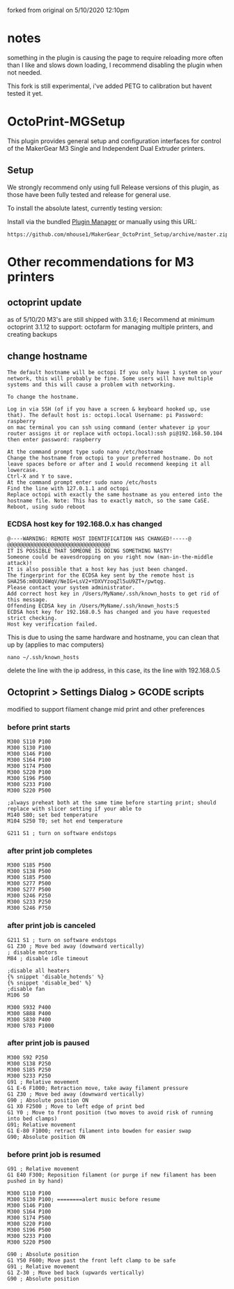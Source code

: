 forked from original on 5/10/2020 12:10pm
# notes
something in the plugin is causing the page to require reloading more often than I like and slows down loading, I recommend disabling the plugin when not needed. 

This fork is still experimental, i've added PETG to calibration but havent tested it yet.

# OctoPrint-MGSetup
This plugin provides general setup and configuration interfaces for control of the MakerGear M3 Single and Independent Dual Extruder printers.

## Setup

We strongly recommend only using full Release versions of this plugin, as those have been fully tested and release for general use.



To install the absolute latest, currently testing version:

Install via the bundled [Plugin Manager](https://github.com/foosel/OctoPrint/wiki/Plugin:-Plugin-Manager)
or manually using this URL:

    https://github.com/mhouse1/MakerGear_OctoPrint_Setup/archive/master.zip

# Other recommendations for M3 printers
## octoprint update
as of 5/10/20 M3's are still shipped with 3.1.6; I Recommend at minimum octoprint 3.1.12 to support: octofarm for managing multiple printers, and creating backups
## change hostname
```
The default hostname will be octopi If you only have 1 system on your network, this will probably be fine. Some users will have multiple systems and this will cause a problem with networking.

To change the hostname.

Log in via SSH (of if you have a screen & keyboard hooked up, use that). The default host is: octopi.local Username: pi Password: raspberry
on mac terminal you can ssh using command (enter whatever ip your router assigns it or replace with octopi.local):ssh pi@192.168.50.104
then enter password: raspberry

At the command prompt type sudo nano /etc/hostname
Change the hostname from octopi to your preferred hostname. Do not leave spaces before or after and I would recommend keeping it all lowercase.
Ctrl-X and Y to save.
At the command prompt enter sudo nano /etc/hosts
Find the line with 127.0.1.1 and octopi
Replace octopi with exactly the same hostname as you entered into the hostname file. Note: This has to exactly match, so the same CaSE.
Reboot, using sudo reboot
```
### ECDSA host key for 192.168.0.x has changed
```
@----WARNING: REMOTE HOST IDENTIFICATION HAS CHANGED!-----@
@@@@@@@@@@@@@@@@@@@@@@@@@@@@@@@@@
IT IS POSSIBLE THAT SOMEONE IS DOING SOMETHING NASTY!
Someone could be eavesdropping on you right now (man-in-the-middle attack)!
It is also possible that a host key has just been changed.
The fingerprint for the ECDSA key sent by the remote host is
SHA256:m0UOJ6WqV/NeIG+LsV2+YDXVYzoqZl5uU9ZT+/pwtqg.
Please contact your system administrator.
Add correct host key in /Users/MyName/.ssh/known_hosts to get rid of this message.
Offending ECDSA key in /Users/MyName/.ssh/known_hosts:5
ECDSA host key for 192.168.0.5 has changed and you have requested strict checking.
Host key verification failed.
```

This is due to using the same hardware and hostname, you can clean that up by (applies to mac computers)
```
nano ~/.ssh/known_hosts
```
delete the line with the ip address, in this case, its the line with 192.168.0.5


## Octoprint > Settings Dialog > GCODE scripts
modified to support filament change mid print and other preferences
### before print starts
```
M300 S110 P100
M300 S130 P100
M300 S146 P100
M300 S164 P100
M300 S174 P500
M300 S220 P100
M300 S196 P500
M300 S233 P100
M300 S220 P500

;always preheat both at the same time before starting print; should replace with slicer setting if your able to
M140 S80; set bed temperature
M104 S250 T0; set hot end temperature

G211 S1 ; turn on software endstops
```
### after print job completes
```
M300 S185 P500
M300 S138 P500
M300 S185 P500
M300 S277 P500
M300 S277 P500
M300 S246 P250
M300 S233 P250
M300 S246 P750
```
### after print job is canceled
```
G211 S1 ; turn on software endstops
G1 Z30 ; Move bed away (downward vertically)
; disable motors
M84 ; disable idle timeout

;disable all heaters
{% snippet 'disable_hotends' %}
{% snippet 'disable_bed' %}
;disable fan
M106 S0

M300 S932 P400
M300 S888 P400
M300 S830 P400
M300 S783 P1000
```
### after print job is paused
```
M300 S92 P250
M300 S138 P250
M300 S185 P250
M300 S233 P250
G91 ; Relative movement
G1 E-6 F1000; Retraction move, take away filament pressure
G1 Z30 ; Move bed away (downward vertically)
G90 ; Absolute position ON
G1 X0 F2500 ; Move to left edge of print bed
G1 Y0 ; Move to front position (two moves to avoid risk of running into bed clamps)
G91; Relative movement
G1 E-80 F1000; retract filament into bowden for easier swap
G90; Absolute position ON
```

### before print job is resumed
```
G91 ; Relative movement
G1 E40 F300; Reposition filament (or purge if new filament has been pushed in by hand)

M300 S110 P100
M300 S130 P100; ========alert music before resume
M300 S146 P100
M300 S164 P100
M300 S174 P500
M300 S220 P100
M300 S196 P500
M300 S233 P100
M300 S220 P500

G90 ; Absolute position
G1 Y50 F600; Move past the front left clamp to be safe
G91 ; Relative movement
G1 Z-30 ; Move bed back (upwards vertically)
G90 ; Absolute position
```